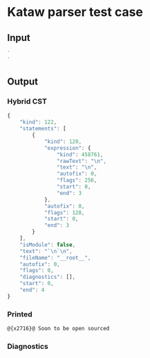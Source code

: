 # Kataw parser test case

## Input

`````js
`
`

`````

## Output

### Hybrid CST

```javascript
{
    "kind": 122,
    "statements": [
        {
            "kind": 120,
            "expression": {
                "kind": 458761,
                "rawText": "\n",
                "text": "\n",
                "autofix": 0,
                "flags": 256,
                "start": 0,
                "end": 3
            },
            "autofix": 0,
            "flags": 128,
            "start": 0,
            "end": 3
        }
    ],
    "isModule": false,
    "text": "`\n`\n",
    "fileName": "__root__",
    "autofix": 0,
    "flags": 0,
    "diagnostics": [],
    "start": 0,
    "end": 4
}
```

### Printed

```javascript
@{x2716}@ Soon to be open sourced
```

### Diagnostics

```javascript

```

